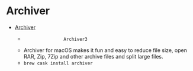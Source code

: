 # Archiver
- [Archiver](https://archiverapp.com/)
  -                    Archiver3
  - Archiver for macOS makes it fun and easy to reduce file size, open RAR, Zip, 7Zip and other archive files and split large files.
  - `brew cask install archiver`

